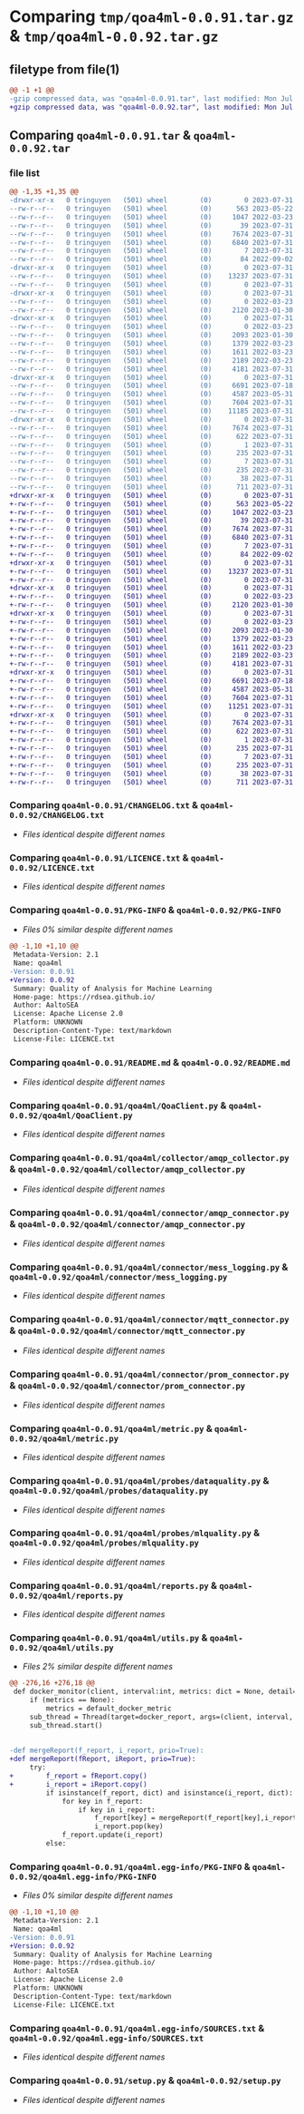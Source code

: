 # Comparing `tmp/qoa4ml-0.0.91.tar.gz` & `tmp/qoa4ml-0.0.92.tar.gz`

## filetype from file(1)

```diff
@@ -1 +1 @@
-gzip compressed data, was "qoa4ml-0.0.91.tar", last modified: Mon Jul 31 14:57:07 2023, max compression
+gzip compressed data, was "qoa4ml-0.0.92.tar", last modified: Mon Jul 31 15:06:06 2023, max compression
```

## Comparing `qoa4ml-0.0.91.tar` & `qoa4ml-0.0.92.tar`

### file list

```diff
@@ -1,35 +1,35 @@
-drwxr-xr-x   0 tringuyen   (501) wheel        (0)        0 2023-07-31 14:57:07.788037 qoa4ml-0.0.91/
--rw-r--r--   0 tringuyen   (501) wheel        (0)      563 2023-05-22 14:23:36.000000 qoa4ml-0.0.91/CHANGELOG.txt
--rw-r--r--   0 tringuyen   (501) wheel        (0)     1047 2022-03-23 13:04:50.000000 qoa4ml-0.0.91/LICENCE.txt
--rw-r--r--   0 tringuyen   (501) wheel        (0)       39 2023-07-31 12:17:09.000000 qoa4ml-0.0.91/MANIFEST.in
--rw-r--r--   0 tringuyen   (501) wheel        (0)     7674 2023-07-31 14:57:07.787769 qoa4ml-0.0.91/PKG-INFO
--rw-r--r--   0 tringuyen   (501) wheel        (0)     6840 2023-07-31 10:28:13.000000 qoa4ml-0.0.91/README.md
--rw-r--r--   0 tringuyen   (501) wheel        (0)        7 2023-07-31 14:57:02.000000 qoa4ml-0.0.91/VERSION
--rw-r--r--   0 tringuyen   (501) wheel        (0)       84 2022-09-02 11:22:46.000000 qoa4ml-0.0.91/pyproject.toml
-drwxr-xr-x   0 tringuyen   (501) wheel        (0)        0 2023-07-31 14:57:07.780470 qoa4ml-0.0.91/qoa4ml/
--rw-r--r--   0 tringuyen   (501) wheel        (0)    13237 2023-07-31 14:56:45.000000 qoa4ml-0.0.91/qoa4ml/QoaClient.py
--rw-r--r--   0 tringuyen   (501) wheel        (0)        0 2023-07-31 13:14:03.000000 qoa4ml-0.0.91/qoa4ml/__init__.py
-drwxr-xr-x   0 tringuyen   (501) wheel        (0)        0 2023-07-31 14:57:07.783089 qoa4ml-0.0.91/qoa4ml/collector/
--rw-r--r--   0 tringuyen   (501) wheel        (0)        0 2022-03-23 14:05:26.000000 qoa4ml-0.0.91/qoa4ml/collector/__init__.py
--rw-r--r--   0 tringuyen   (501) wheel        (0)     2120 2023-01-30 17:43:18.000000 qoa4ml-0.0.91/qoa4ml/collector/amqp_collector.py
-drwxr-xr-x   0 tringuyen   (501) wheel        (0)        0 2023-07-31 14:57:07.785832 qoa4ml-0.0.91/qoa4ml/connector/
--rw-r--r--   0 tringuyen   (501) wheel        (0)        0 2022-03-23 14:05:29.000000 qoa4ml-0.0.91/qoa4ml/connector/__init__.py
--rw-r--r--   0 tringuyen   (501) wheel        (0)     2093 2023-01-30 16:55:55.000000 qoa4ml-0.0.91/qoa4ml/connector/amqp_connector.py
--rw-r--r--   0 tringuyen   (501) wheel        (0)     1379 2022-03-23 09:27:48.000000 qoa4ml-0.0.91/qoa4ml/connector/mess_logging.py
--rw-r--r--   0 tringuyen   (501) wheel        (0)     1611 2022-03-23 09:32:08.000000 qoa4ml-0.0.91/qoa4ml/connector/mqtt_connector.py
--rw-r--r--   0 tringuyen   (501) wheel        (0)     2189 2022-03-23 09:33:14.000000 qoa4ml-0.0.91/qoa4ml/connector/prom_connector.py
--rw-r--r--   0 tringuyen   (501) wheel        (0)     4181 2023-07-31 13:38:41.000000 qoa4ml-0.0.91/qoa4ml/metric.py
-drwxr-xr-x   0 tringuyen   (501) wheel        (0)        0 2023-07-31 14:57:07.786988 qoa4ml-0.0.91/qoa4ml/probes/
--rw-r--r--   0 tringuyen   (501) wheel        (0)     6691 2023-07-18 06:51:33.000000 qoa4ml-0.0.91/qoa4ml/probes/dataquality.py
--rw-r--r--   0 tringuyen   (501) wheel        (0)     4587 2023-05-31 13:54:44.000000 qoa4ml-0.0.91/qoa4ml/probes/mlquality.py
--rw-r--r--   0 tringuyen   (501) wheel        (0)     7604 2023-07-31 14:45:04.000000 qoa4ml-0.0.91/qoa4ml/reports.py
--rw-r--r--   0 tringuyen   (501) wheel        (0)    11185 2023-07-31 13:24:11.000000 qoa4ml-0.0.91/qoa4ml/utils.py
-drwxr-xr-x   0 tringuyen   (501) wheel        (0)        0 2023-07-31 14:57:07.782363 qoa4ml-0.0.91/qoa4ml.egg-info/
--rw-r--r--   0 tringuyen   (501) wheel        (0)     7674 2023-07-31 14:57:07.000000 qoa4ml-0.0.91/qoa4ml.egg-info/PKG-INFO
--rw-r--r--   0 tringuyen   (501) wheel        (0)      622 2023-07-31 14:57:07.000000 qoa4ml-0.0.91/qoa4ml.egg-info/SOURCES.txt
--rw-r--r--   0 tringuyen   (501) wheel        (0)        1 2023-07-31 14:57:07.000000 qoa4ml-0.0.91/qoa4ml.egg-info/dependency_links.txt
--rw-r--r--   0 tringuyen   (501) wheel        (0)      235 2023-07-31 14:57:07.000000 qoa4ml-0.0.91/qoa4ml.egg-info/requires.txt
--rw-r--r--   0 tringuyen   (501) wheel        (0)        7 2023-07-31 14:57:07.000000 qoa4ml-0.0.91/qoa4ml.egg-info/top_level.txt
--rw-r--r--   0 tringuyen   (501) wheel        (0)      235 2023-07-31 13:04:18.000000 qoa4ml-0.0.91/requirements.txt
--rw-r--r--   0 tringuyen   (501) wheel        (0)       38 2023-07-31 14:57:07.788260 qoa4ml-0.0.91/setup.cfg
--rw-r--r--   0 tringuyen   (501) wheel        (0)      711 2023-07-31 12:17:09.000000 qoa4ml-0.0.91/setup.py
+drwxr-xr-x   0 tringuyen   (501) wheel        (0)        0 2023-07-31 15:06:06.863457 qoa4ml-0.0.92/
+-rw-r--r--   0 tringuyen   (501) wheel        (0)      563 2023-05-22 14:23:36.000000 qoa4ml-0.0.92/CHANGELOG.txt
+-rw-r--r--   0 tringuyen   (501) wheel        (0)     1047 2022-03-23 13:04:50.000000 qoa4ml-0.0.92/LICENCE.txt
+-rw-r--r--   0 tringuyen   (501) wheel        (0)       39 2023-07-31 12:17:09.000000 qoa4ml-0.0.92/MANIFEST.in
+-rw-r--r--   0 tringuyen   (501) wheel        (0)     7674 2023-07-31 15:06:06.863165 qoa4ml-0.0.92/PKG-INFO
+-rw-r--r--   0 tringuyen   (501) wheel        (0)     6840 2023-07-31 10:28:13.000000 qoa4ml-0.0.92/README.md
+-rw-r--r--   0 tringuyen   (501) wheel        (0)        7 2023-07-31 15:05:59.000000 qoa4ml-0.0.92/VERSION
+-rw-r--r--   0 tringuyen   (501) wheel        (0)       84 2022-09-02 11:22:46.000000 qoa4ml-0.0.92/pyproject.toml
+drwxr-xr-x   0 tringuyen   (501) wheel        (0)        0 2023-07-31 15:06:06.856790 qoa4ml-0.0.92/qoa4ml/
+-rw-r--r--   0 tringuyen   (501) wheel        (0)    13237 2023-07-31 14:56:45.000000 qoa4ml-0.0.92/qoa4ml/QoaClient.py
+-rw-r--r--   0 tringuyen   (501) wheel        (0)        0 2023-07-31 13:14:03.000000 qoa4ml-0.0.92/qoa4ml/__init__.py
+drwxr-xr-x   0 tringuyen   (501) wheel        (0)        0 2023-07-31 15:06:06.858713 qoa4ml-0.0.92/qoa4ml/collector/
+-rw-r--r--   0 tringuyen   (501) wheel        (0)        0 2022-03-23 14:05:26.000000 qoa4ml-0.0.92/qoa4ml/collector/__init__.py
+-rw-r--r--   0 tringuyen   (501) wheel        (0)     2120 2023-01-30 17:43:18.000000 qoa4ml-0.0.92/qoa4ml/collector/amqp_collector.py
+drwxr-xr-x   0 tringuyen   (501) wheel        (0)        0 2023-07-31 15:06:06.861446 qoa4ml-0.0.92/qoa4ml/connector/
+-rw-r--r--   0 tringuyen   (501) wheel        (0)        0 2022-03-23 14:05:29.000000 qoa4ml-0.0.92/qoa4ml/connector/__init__.py
+-rw-r--r--   0 tringuyen   (501) wheel        (0)     2093 2023-01-30 16:55:55.000000 qoa4ml-0.0.92/qoa4ml/connector/amqp_connector.py
+-rw-r--r--   0 tringuyen   (501) wheel        (0)     1379 2022-03-23 09:27:48.000000 qoa4ml-0.0.92/qoa4ml/connector/mess_logging.py
+-rw-r--r--   0 tringuyen   (501) wheel        (0)     1611 2022-03-23 09:32:08.000000 qoa4ml-0.0.92/qoa4ml/connector/mqtt_connector.py
+-rw-r--r--   0 tringuyen   (501) wheel        (0)     2189 2022-03-23 09:33:14.000000 qoa4ml-0.0.92/qoa4ml/connector/prom_connector.py
+-rw-r--r--   0 tringuyen   (501) wheel        (0)     4181 2023-07-31 13:38:41.000000 qoa4ml-0.0.92/qoa4ml/metric.py
+drwxr-xr-x   0 tringuyen   (501) wheel        (0)        0 2023-07-31 15:06:06.862492 qoa4ml-0.0.92/qoa4ml/probes/
+-rw-r--r--   0 tringuyen   (501) wheel        (0)     6691 2023-07-18 06:51:33.000000 qoa4ml-0.0.92/qoa4ml/probes/dataquality.py
+-rw-r--r--   0 tringuyen   (501) wheel        (0)     4587 2023-05-31 13:54:44.000000 qoa4ml-0.0.92/qoa4ml/probes/mlquality.py
+-rw-r--r--   0 tringuyen   (501) wheel        (0)     7604 2023-07-31 14:45:04.000000 qoa4ml-0.0.92/qoa4ml/reports.py
+-rw-r--r--   0 tringuyen   (501) wheel        (0)    11251 2023-07-31 15:05:25.000000 qoa4ml-0.0.92/qoa4ml/utils.py
+drwxr-xr-x   0 tringuyen   (501) wheel        (0)        0 2023-07-31 15:06:06.858211 qoa4ml-0.0.92/qoa4ml.egg-info/
+-rw-r--r--   0 tringuyen   (501) wheel        (0)     7674 2023-07-31 15:06:06.000000 qoa4ml-0.0.92/qoa4ml.egg-info/PKG-INFO
+-rw-r--r--   0 tringuyen   (501) wheel        (0)      622 2023-07-31 15:06:06.000000 qoa4ml-0.0.92/qoa4ml.egg-info/SOURCES.txt
+-rw-r--r--   0 tringuyen   (501) wheel        (0)        1 2023-07-31 15:06:06.000000 qoa4ml-0.0.92/qoa4ml.egg-info/dependency_links.txt
+-rw-r--r--   0 tringuyen   (501) wheel        (0)      235 2023-07-31 15:06:06.000000 qoa4ml-0.0.92/qoa4ml.egg-info/requires.txt
+-rw-r--r--   0 tringuyen   (501) wheel        (0)        7 2023-07-31 15:06:06.000000 qoa4ml-0.0.92/qoa4ml.egg-info/top_level.txt
+-rw-r--r--   0 tringuyen   (501) wheel        (0)      235 2023-07-31 13:04:18.000000 qoa4ml-0.0.92/requirements.txt
+-rw-r--r--   0 tringuyen   (501) wheel        (0)       38 2023-07-31 15:06:06.863685 qoa4ml-0.0.92/setup.cfg
+-rw-r--r--   0 tringuyen   (501) wheel        (0)      711 2023-07-31 12:17:09.000000 qoa4ml-0.0.92/setup.py
```

### Comparing `qoa4ml-0.0.91/CHANGELOG.txt` & `qoa4ml-0.0.92/CHANGELOG.txt`

 * *Files identical despite different names*

### Comparing `qoa4ml-0.0.91/LICENCE.txt` & `qoa4ml-0.0.92/LICENCE.txt`

 * *Files identical despite different names*

### Comparing `qoa4ml-0.0.91/PKG-INFO` & `qoa4ml-0.0.92/PKG-INFO`

 * *Files 0% similar despite different names*

```diff
@@ -1,10 +1,10 @@
 Metadata-Version: 2.1
 Name: qoa4ml
-Version: 0.0.91
+Version: 0.0.92
 Summary: Quality of Analysis for Machine Learning
 Home-page: https://rdsea.github.io/
 Author: AaltoSEA
 License: Apache License 2.0
 Platform: UNKNOWN
 Description-Content-Type: text/markdown
 License-File: LICENCE.txt
```

### Comparing `qoa4ml-0.0.91/README.md` & `qoa4ml-0.0.92/README.md`

 * *Files identical despite different names*

### Comparing `qoa4ml-0.0.91/qoa4ml/QoaClient.py` & `qoa4ml-0.0.92/qoa4ml/QoaClient.py`

 * *Files identical despite different names*

### Comparing `qoa4ml-0.0.91/qoa4ml/collector/amqp_collector.py` & `qoa4ml-0.0.92/qoa4ml/collector/amqp_collector.py`

 * *Files identical despite different names*

### Comparing `qoa4ml-0.0.91/qoa4ml/connector/amqp_connector.py` & `qoa4ml-0.0.92/qoa4ml/connector/amqp_connector.py`

 * *Files identical despite different names*

### Comparing `qoa4ml-0.0.91/qoa4ml/connector/mess_logging.py` & `qoa4ml-0.0.92/qoa4ml/connector/mess_logging.py`

 * *Files identical despite different names*

### Comparing `qoa4ml-0.0.91/qoa4ml/connector/mqtt_connector.py` & `qoa4ml-0.0.92/qoa4ml/connector/mqtt_connector.py`

 * *Files identical despite different names*

### Comparing `qoa4ml-0.0.91/qoa4ml/connector/prom_connector.py` & `qoa4ml-0.0.92/qoa4ml/connector/prom_connector.py`

 * *Files identical despite different names*

### Comparing `qoa4ml-0.0.91/qoa4ml/metric.py` & `qoa4ml-0.0.92/qoa4ml/metric.py`

 * *Files identical despite different names*

### Comparing `qoa4ml-0.0.91/qoa4ml/probes/dataquality.py` & `qoa4ml-0.0.92/qoa4ml/probes/dataquality.py`

 * *Files identical despite different names*

### Comparing `qoa4ml-0.0.91/qoa4ml/probes/mlquality.py` & `qoa4ml-0.0.92/qoa4ml/probes/mlquality.py`

 * *Files identical despite different names*

### Comparing `qoa4ml-0.0.91/qoa4ml/reports.py` & `qoa4ml-0.0.92/qoa4ml/reports.py`

 * *Files identical despite different names*

### Comparing `qoa4ml-0.0.91/qoa4ml/utils.py` & `qoa4ml-0.0.92/qoa4ml/utils.py`

 * *Files 2% similar despite different names*

```diff
@@ -276,16 +276,18 @@
 def docker_monitor(client, interval:int, metrics: dict = None, detail=False):
     if (metrics == None):
         metrics = default_docker_metric
     sub_thread = Thread(target=docker_report, args=(client, interval, metrics,detail))
     sub_thread.start()
 
 
-def mergeReport(f_report, i_report, prio=True):
+def mergeReport(fReport, iReport, prio=True):
     try:
+        f_report = fReport.copy()
+        i_report = iReport.copy()
         if isinstance(f_report, dict) and isinstance(i_report, dict):
             for key in f_report:
                 if key in i_report:
                     f_report[key] = mergeReport(f_report[key],i_report[key],prio)
                     i_report.pop(key)
             f_report.update(i_report)
         else:
```

### Comparing `qoa4ml-0.0.91/qoa4ml.egg-info/PKG-INFO` & `qoa4ml-0.0.92/qoa4ml.egg-info/PKG-INFO`

 * *Files 0% similar despite different names*

```diff
@@ -1,10 +1,10 @@
 Metadata-Version: 2.1
 Name: qoa4ml
-Version: 0.0.91
+Version: 0.0.92
 Summary: Quality of Analysis for Machine Learning
 Home-page: https://rdsea.github.io/
 Author: AaltoSEA
 License: Apache License 2.0
 Platform: UNKNOWN
 Description-Content-Type: text/markdown
 License-File: LICENCE.txt
```

### Comparing `qoa4ml-0.0.91/qoa4ml.egg-info/SOURCES.txt` & `qoa4ml-0.0.92/qoa4ml.egg-info/SOURCES.txt`

 * *Files identical despite different names*

### Comparing `qoa4ml-0.0.91/setup.py` & `qoa4ml-0.0.92/setup.py`

 * *Files identical despite different names*


